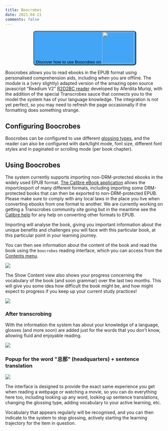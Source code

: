 ```yaml
---
title: Boocrobes
date: 2021-04-21
comments: false
---
```


<p style="text-align:center"><a style="color:white" target="_blank" href="https://youtu.be/-TDHhtdP-Xk"><button style="border-radius: 8px;text-align:center;background-color:#42a5f5;">Discover how to use Boocrobes on <img style="width:100px;display:inline;" src="/img/yt_logo_rgb_light.png" /></button></a></p>

Boocrobes allows you to read ebooks in the EPUB format using personalised comprehension aids, including when you are offline. The module is a (very slightly) adapted version of the amazing open source javascript "Readium V2" [R2D2BC reader](https://github.com/d-i-t-a/R2D2BC) developed by Aferdita Muriqi, with the addition of the special Transcrobes sauce that connects you to the model the system has of your language knowledge. The integration is not yet perfect, so you may need to refresh the page occasionally if the formatting does something strange.

## Configuring Boocrobes
Boocrobes can be configured to use different [glossing types](/page/software/configure/glossing), and the reader can also be configured with dark/light mode, font size, different font styles and in paginated or scrolling mode (per book chapter).

## Using Boocrobes

The system currently supports importing non-DRM-protected ebooks in the widely used EPUB format. [The Calibre eBook application](https://calibre-ebook.com/) allows the import/export of many different formats, including importing some DRM-protected books that can then be exported to non-DRM-protected EPUB. Please make sure to comply with any local laws in the place you live when converting ebooks from one format to another. We are currently working on getting a Transcrobes community site going but in the meantime see the [Calibre help](https://calibre-ebook.com/help) for any help on converting other formats to EPUB.

Importing will analyse the book, giving you important information about the unique benefits and challenges you will face with this particular book, at this particular point in your learning journey. 

You can then see information about the content of the book and read the book using the `boocrobes` reading interface, which you can access from the [Contents menu](/page/software/configure/contents). 

<img style="max-width:70%" src="/img/contents/contents-show1.png"/>

The Show Content view also shows your progress concerning the vocabulary of the book (and soon grammar) over the last two months. This will give you some idea how difficult the book might be, and how might expect to progress if you keep up your current study practices!

<img style="max-width:70%" src="/img/contents/contents-show2.png"/>

### After transcrobing
With the information the system has about your knowledge of a language, glosses (and more soon) are added just for the words that you don't know, allowing fluid and enjoyable reading.

<img style="max-width:70%" src="/img/boocrobes/3body1.png"/>
<br/>

### Popup for the word "总部" (headquarters) + sentence translation
<img style="max-width:70%" src="/img/boocrobes/3body2.png"/>
<br/>

The interface is designed to provide the exact same experience you get when reading a webpage or watching a movie, so you can do everything here too, including looking up any word, looking up sentence translations, changing the glossing type, adding vocabulary to your active learning, etc.

Vocabulary that appears regularly will be recognised, and you can then indicate to the system to stop glossing, actively starting the learning trajectory for the item in question.
